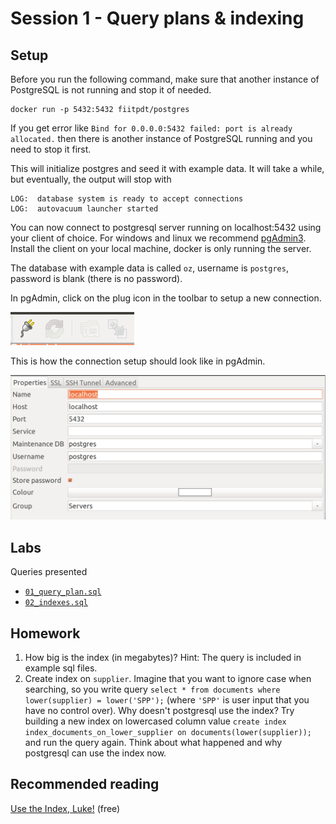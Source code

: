 # Session 1 - Query plans & indexing

## Setup

Before you run the following command, make sure that another instance of PostgreSQL is not running and stop it of needed.

````
docker run -p 5432:5432 fiitpdt/postgres
````

If you get error like `Bind for 0.0.0.0:5432 failed: port is already allocated.` then there is another instance of PostgreSQL running and you need to stop it first.

This will initialize postgres and seed it with example data. It will take a while, but eventually, the output will stop with

````
LOG:  database system is ready to accept connections
LOG:  autovacuum launcher started
````

You can now connect to postgresql server running on localhost:5432 using your client of choice. For windows and linux we recommend [pgAdmin3](http://www.pgadmin.org/download/windows.php). Install the client on your local machine, docker is only running the server.

The database with example data is called `oz`, username is `postgres`, password is blank (there is no password). 

In pgAdmin, click on the plug icon in the toolbar to setup a new connection.

![PgAdmin Connection Setup](plug.png)

This is how the connection setup should look like in pgAdmin.

![PgAdmin Setup](pgadmin_setup.png)

## Labs

Queries presented
- [`01_query_plan.sql`](01_query_plan.sql)
- [`02_indexes.sql`](02_indexes.sql)

## Homework

1. How big is the index (in megabytes)? Hint: The query is included in example sql files.
2. Create index on `supplier`. Imagine that you want to ignore case when searching, so you write query `select * from documents where lower(supplier) = lower('SPP');` (where `'SPP'` is user input that you have no control over). Why doesn't postgresql use the index? Try building a new index on lowercased column value `create index index_documents_on_lower_supplier on documents(lower(supplier));` and run the query again. Think about what happened and why postgresql can use the index now.

## Recommended reading

[Use the Index, Luke!](http://use-the-index-luke.com/) (free)
